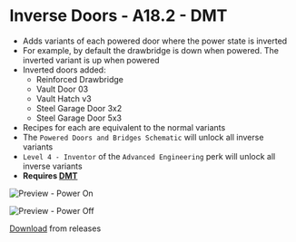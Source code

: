 # Inverse Doors - A18.2 - DMT

- Adds variants of each powered door where the power state is inverted
- For example, by default the drawbridge is down when powered. The inverted variant is up when powered
- Inverted doors added:
  - Reinforced Drawbridge
  - Vault Door 03
  - Vault Hatch v3
  - Steel Garage Door 3x2
  - Steel Garage Door 5x3
- Recipes for each are equivalent to the normal variants
- The `Powered Doors and Bridges Schematic` will unlock all inverse variants
- `Level 4 - Inventor` of the `Advanced Engineering` perk will unlock all inverse variants
- **Requires [DMT](https://github.com/HAL-NINE-THOUSAND/DMT)**

![Preview - Power On](Tims_InverseDoors/preview_poweron.png)

![Preview - Power Off](Tims_InverseDoors/preview_poweroff.png)

[Download](https://github.com/tbeswick96/7dtd-mods/releases/tag/1.0.0) from releases
